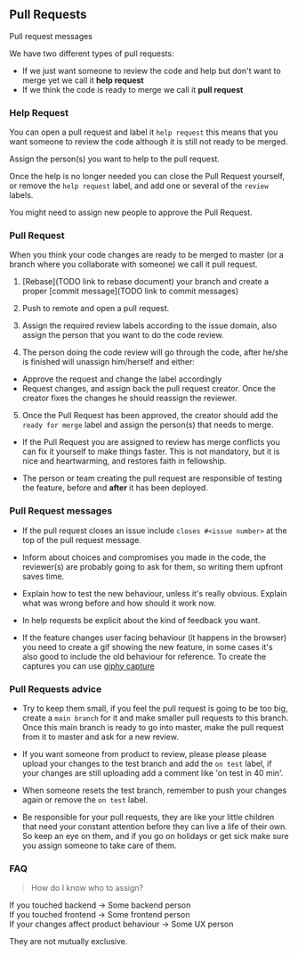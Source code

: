 ## Pull Requests ##
Pull request messages

We have two different types of pull requests:
- If we just want someone to review the code and help but don't want to merge yet we call it **help request**
- If we think the code is ready to merge we call it **pull request**

### Help Request
You can open a pull request and label it `help request` this means that you want someone to review the code although it is still not ready to be merged.

Assign the person(s) you want to help to the pull request.

Once the help is no longer needed you can close the Pull Request yourself, or remove the `help request` label, and add one or several of the `review` labels.

You might need to assign new people to approve the Pull Request.

### Pull Request
When you think your code changes are ready to be merged to master (or a branch where you collaborate with someone) we call it pull request.  
1. [Rebase](TODO link to rebase document) your branch and create a proper [commit message](TODO link to commit messages)

2. Push to remote and open a pull request.

3. Assign the required review labels according to the issue domain, also assign the person that you want to do the code review.

4. The person doing the code review will go through the code, after he/she is finished will unassign him/herself and either:
  - Approve the request and change the label accordingly
  - Request changes, and assign back the pull request creator. Once the creator fixes the changes he should reassign the reviewer.

5. Once the Pull Request has been approved, the creator should add the `ready for merge` label and assign the person(s) that needs to merge.


- If the Pull Request you are assigned to review has merge conflicts you can fix it yourself to make things faster. This is not mandatory, but it is nice and heartwarming, and restores faith in fellowship.  

- The person or team creating the pull request are responsible of testing the feature, before and __after__ it has been deployed.

### Pull Request messages
- If the pull request closes an issue include `closes #<issue number>` at the top of the pull request message.

- Inform about choices and compromises you made in the code, the reviewer(s) are probably going to ask for them, so writing them upfront saves time.

- Explain how to test the new behaviour, unless it's really obvious. Explain what was wrong before and how should it work now.

- In help requests be explicit about the kind of feedback you want.

- If the feature changes user facing behaviour (it happens in the browser) you need to create a gif showing the new feature, in some cases it's also good to include the old behaviour for reference. To create the captures you can use [giphy capture](https://giphy.com/apps/giphycapture)

### Pull Requests advice
- Try to keep them small, if you feel the pull request is going to be too big, create a `main branch` for it and make smaller pull requests to this branch. Once this main branch is ready to go into master, make the pull request from it to master and ask for a new review.

- If you want someone from product to review, please please please upload your changes to the test branch and add the `on test` label, if your changes are still uploading add a comment like 'on test in 40 min'.

- When someone resets the test branch, remember to push your changes again or remove the `on test` label.  

- Be responsible for your pull requests, they are like your little children that need your constant attention before they can live a life of their own. So keep an eye on them, and if you go on holidays or get sick make sure you assign someone to take care of them.   

### FAQ ###
>How do I know who to assign?

If you touched backend -> Some backend person  
If you touched frontend -> Some frontend person  
If your changes affect product behaviour -> Some UX person  

They are not mutually exclusive.
